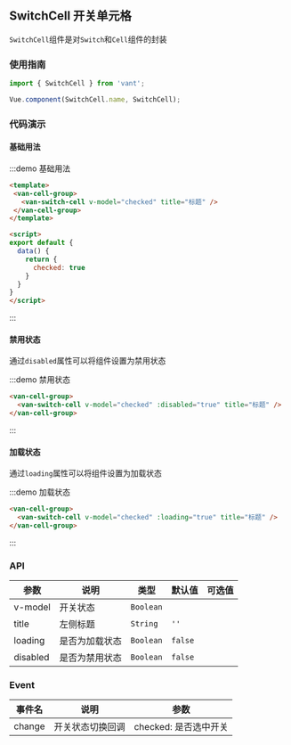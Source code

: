 ## SwitchCell 开关单元格

`SwitchCell`组件是对`Switch`和`Cell`组件的封装

<script>
export default {
  data() {
    return {
      checked: true
    }
  }
}
</script>

### 使用指南
``` javascript
import { SwitchCell } from 'vant';

Vue.component(SwitchCell.name, SwitchCell);
```

### 代码演示

#### 基础用法

:::demo 基础用法
```html
<template>
 <van-cell-group>
   <van-switch-cell v-model="checked" title="标题" />
 </van-cell-group>
</template>

<script>
export default {
  data() {
    return {
      checked: true
    }
  }
}
</script>
```
:::

#### 禁用状态
通过`disabled`属性可以将组件设置为禁用状态

:::demo 禁用状态
```html
<van-cell-group>
  <van-switch-cell v-model="checked" :disabled="true" title="标题" />
</van-cell-group>
```
:::

#### 加载状态
通过`loading`属性可以将组件设置为加载状态

:::demo 加载状态
```html
<van-cell-group>
  <van-switch-cell v-model="checked" :loading="true" title="标题" />
</van-cell-group>
```
:::

### API

| 参数       | 说明      | 类型       | 默认值       | 可选值      |
|-----------|-----------|-----------|-------------|-------------|
| v-model | 开关状态 | `Boolean`  |   | |
| title | 左侧标题 |  `String` | `''` | |
| loading | 是否为加载状态 |  `Boolean` | `false` | |
| disabled | 是否为禁用状态 |  `Boolean` | `false` | |

### Event

| 事件名       | 说明      | 参数       |
|-----------|-----------|-----------|
| change | 开关状态切换回调 | checked: 是否选中开关 |